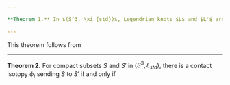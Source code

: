 ```yaml
---

**Theorem 1.** In $(S^3, \xi_{std})$, Legendrian knots $L$ and $L'$ are Legendrian isotopic if and only if the complements of standard neighborhoods are contactomorphic.

---
```


This theorem follows from 

---

**Theorem 2.**  For compact subsets $S$ and $S'$ in $(S^3, \xi_{std})$, there is a contact isotopy $\phi_t$ sending $S$ to $S'$ if and only if 
<!--stackedit_data:
eyJoaXN0b3J5IjpbLTE1MjUxNDAyMDBdfQ==
-->